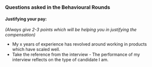 ### Questions asked in the Behavioural Rounds

#### Justifying your pay: ####
*(Always give 2-3 points which will be helping you in justifying the compensation)*

- My x years of experience has revolved around working in products which have scaled well.
- Take the reference from the interview - The performance of my interview reflects on the type of candidate I am.